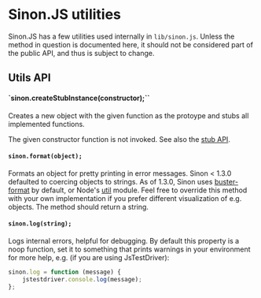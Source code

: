 # Sinon.JS utilities

Sinon.JS has a few utilities used internally in `lib/sinon.js`. Unless the method in question is documented here, it should not be considered part of the public API, and thus is subject to change.

## Utils API

#### `sinon.createStubInstance(constructor);``

Creates a new object with the given function as the protoype and stubs all implemented functions.

The given constructor function is not invoked. See also the [stub API](#stubs).

#### `sinon.format(object);`

Formats an object for pretty printing in error messages. Sinon < 1.3.0
defaulted to coercing objects to strings. As of 1.3.0, Sinon uses [buster-format](https://busterjs.org/docs/buster-format/) by default, or Node's
[util](http://nodejs.org/docs/v0.6.6/api/util.html) module. Feel free to
override this method with your own implementation if you prefer different
visualization of e.g. objects. The method should return a string.

#### `sinon.log(string);`

Logs internal errors, helpful for debugging. By default this property is a noop function, set it to something that prints warnings in your
environment for more help, e.g. (if you are using JsTestDriver):

```javascript
sinon.log = function (message) {
    jstestdriver.console.log(message);
};
```
